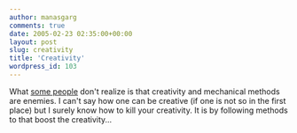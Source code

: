 ```yaml
---
author: manasgarg
comments: true
date: 2005-02-23 02:35:00+00:00
layout: post
slug: creativity
title: 'Creativity'
wordpress_id: 103
---
```


What [some people](http://www.jpb.com/creative/creative.php) don't realize is that creativity and mechanical methods are enemies. I can't say how one can be creative (if one is not so in the first place) but I surely know how to kill your creativity. It is by following methods to that boost the creativity...
